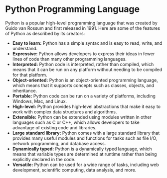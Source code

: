 # Python Programming Language

Python is a popular high-level programming language that was created by Guido van Rossum and first released in 1991. Here are some of the features of Python as described by its creators:

- **Easy to learn:** Python has a simple syntax and is easy to read, write, and understand.
- **Expressive:** Python allows developers to express their ideas in fewer lines of code than many other programming languages.
- **Interpreted:** Python code is interpreted, rather than compiled, which means that it can be run on any platform without needing to be compiled for that platform.
- **Object-oriented:** Python is an object-oriented programming language, which means that it supports concepts such as classes, objects, and inheritance.
- **Portable:** Python code can be run on a variety of platforms, including Windows, Mac, and Linux.
- **High-level:** Python provides high-level abstractions that make it easy to work with complex data structures and algorithms.
- **Extensible:** Python can be extended using modules written in other languages such as C or C++, which allows developers to take advantage of existing code and libraries.
- **Large standard library:** Python comes with a large standard library that provides many useful modules and functions for tasks such as file I/O, network programming, and database access.
- **Dynamically typed:** Python is a dynamically typed language, which means that variable types are determined at runtime rather than being explicitly declared in the code.
- **Versatile:** Python can be used for a wide range of tasks, including web development, scientific computing, data analysis, and more.
